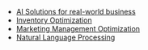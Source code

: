 * [AI Solutions for real-world business](ai-business.md)
* [Inventory Optimization](use-cases.md)
* [Marketing Management Optimization](marketing.md)
* [Natural Language Processing](nlp.md)